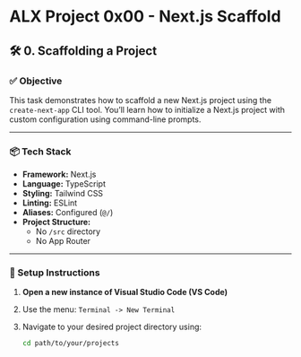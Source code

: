 # ALX Project 0x00 - Next.js Scaffold

## 🛠️ 0. Scaffolding a Project

### ✅ Objective

This task demonstrates how to scaffold a new Next.js project using the `create-next-app` CLI tool. You’ll learn how to initialize a Next.js project with custom configuration using command-line prompts.

---

### 📦 Tech Stack

- **Framework:** Next.js
- **Language:** TypeScript
- **Styling:** Tailwind CSS
- **Linting:** ESLint
- **Aliases:** Configured (`@/`)
- **Project Structure:**
  - No `/src` directory
  - No App Router

---

### 🧪 Setup Instructions

1. **Open a new instance of Visual Studio Code (VS Code)**
2. Use the menu: `Terminal -> New Terminal`
3. Navigate to your desired project directory using:

   ```bash
   cd path/to/your/projects
